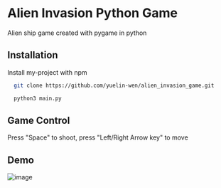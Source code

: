 # Alien Invasion Python Game

Alien ship game created with pygame in python

## Installation

Install my-project with npm

```bash
  git clone https://github.com/yuelin-wen/alien_invasion_game.git
```
```bash
  python3 main.py
```
## Game Control

Press "Space" to shoot, press "Left/Right Arrow key" to move

## Demo

![image](https://github.com/yuelin-wen/alien_invasion_game/assets/102840218/f48cc998-ba58-477d-9475-56f10c93e8f2)
